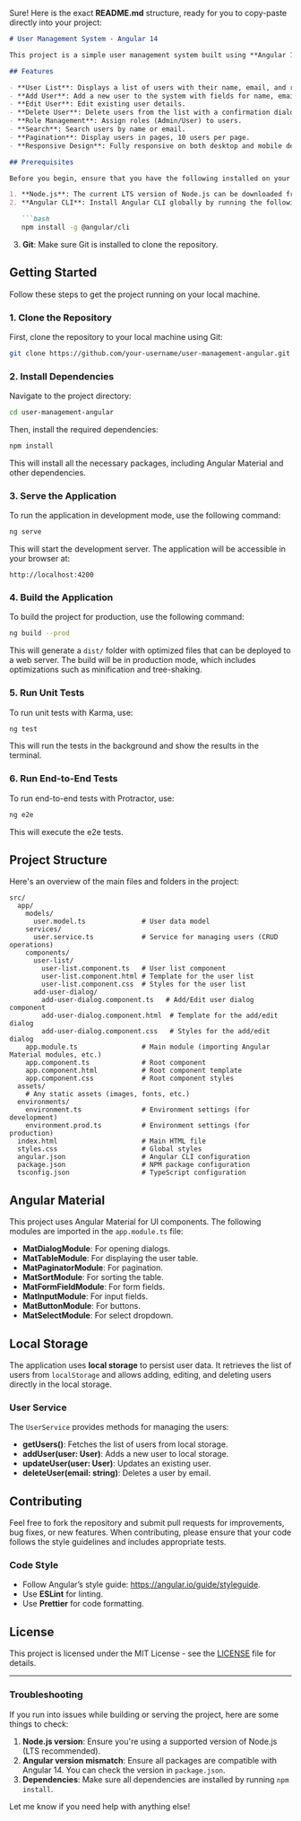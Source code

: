 Sure! Here is the exact **README.md** structure, ready for you to copy-paste directly into your project:

```markdown
# User Management System - Angular 14

This project is a simple user management system built using **Angular 14** and **Angular Material**. It includes functionalities such as displaying users, adding, editing, deleting users, pagination, role management, and more. The application uses **local storage** for data persistence.

## Features

- **User List**: Displays a list of users with their name, email, and role.
- **Add User**: Add a new user to the system with fields for name, email, and role.
- **Edit User**: Edit existing user details.
- **Delete User**: Delete users from the list with a confirmation dialog.
- **Role Management**: Assign roles (Admin/User) to users.
- **Search**: Search users by name or email.
- **Pagination**: Display users in pages, 10 users per page.
- **Responsive Design**: Fully responsive on both desktop and mobile devices.

## Prerequisites

Before you begin, ensure that you have the following installed on your machine:

1. **Node.js**: The current LTS version of Node.js can be downloaded from [here](https://nodejs.org/).
2. **Angular CLI**: Install Angular CLI globally by running the following command:

   ```bash
   npm install -g @angular/cli
   ```

3. **Git**: Make sure Git is installed to clone the repository.

## Getting Started

Follow these steps to get the project running on your local machine.

### 1. Clone the Repository

First, clone the repository to your local machine using Git:

```bash
git clone https://github.com/your-username/user-management-angular.git
```

### 2. Install Dependencies

Navigate to the project directory:

```bash
cd user-management-angular
```

Then, install the required dependencies:

```bash
npm install
```

This will install all the necessary packages, including Angular Material and other dependencies.

### 3. Serve the Application

To run the application in development mode, use the following command:

```bash
ng serve
```

This will start the development server. The application will be accessible in your browser at:

```
http://localhost:4200
```

### 4. Build the Application

To build the project for production, use the following command:

```bash
ng build --prod
```

This will generate a `dist/` folder with optimized files that can be deployed to a web server. The build will be in production mode, which includes optimizations such as minification and tree-shaking.

### 5. Run Unit Tests

To run unit tests with Karma, use:

```bash
ng test
```

This will run the tests in the background and show the results in the terminal.

### 6. Run End-to-End Tests

To run end-to-end tests with Protractor, use:

```bash
ng e2e
```

This will execute the e2e tests.

## Project Structure

Here's an overview of the main files and folders in the project:

```
src/
  app/
    models/
      user.model.ts              # User data model
    services/
      user.service.ts            # Service for managing users (CRUD operations)
    components/
      user-list/
        user-list.component.ts   # User list component
        user-list.component.html # Template for the user list
        user-list.component.css  # Styles for the user list
      add-user-dialog/
        add-user-dialog.component.ts   # Add/Edit user dialog component
        add-user-dialog.component.html  # Template for the add/edit dialog
        add-user-dialog.component.css   # Styles for the add/edit dialog
    app.module.ts                # Main module (importing Angular Material modules, etc.)
    app.component.ts             # Root component
    app.component.html           # Root component template
    app.component.css            # Root component styles
  assets/
    # Any static assets (images, fonts, etc.)
  environments/
    environment.ts               # Environment settings (for development)
    environment.prod.ts          # Environment settings (for production)
  index.html                     # Main HTML file
  styles.css                     # Global styles
  angular.json                   # Angular CLI configuration
  package.json                   # NPM package configuration
  tsconfig.json                  # TypeScript configuration
```

## Angular Material

This project uses Angular Material for UI components. The following modules are imported in the `app.module.ts` file:

- **MatDialogModule**: For opening dialogs.
- **MatTableModule**: For displaying the user table.
- **MatPaginatorModule**: For pagination.
- **MatSortModule**: For sorting the table.
- **MatFormFieldModule**: For form fields.
- **MatInputModule**: For input fields.
- **MatButtonModule**: For buttons.
- **MatSelectModule**: For select dropdown.

## Local Storage

The application uses **local storage** to persist user data. It retrieves the list of users from `localStorage` and allows adding, editing, and deleting users directly in the local storage.

### User Service

The `UserService` provides methods for managing the users:

- **getUsers()**: Fetches the list of users from local storage.
- **addUser(user: User)**: Adds a new user to local storage.
- **updateUser(user: User)**: Updates an existing user.
- **deleteUser(email: string)**: Deletes a user by email.

## Contributing

Feel free to fork the repository and submit pull requests for improvements, bug fixes, or new features. When contributing, please ensure that your code follows the style guidelines and includes appropriate tests.

### Code Style

- Follow Angular’s style guide: https://angular.io/guide/styleguide.
- Use **ESLint** for linting.
- Use **Prettier** for code formatting.

## License

This project is licensed under the MIT License - see the [LICENSE](LICENSE) file for details.

---

### Troubleshooting

If you run into issues while building or serving the project, here are some things to check:

1. **Node.js version**: Ensure you're using a supported version of Node.js (LTS recommended).
2. **Angular version mismatch**: Ensure all packages are compatible with Angular 14. You can check the version in `package.json`.
3. **Dependencies**: Make sure all dependencies are installed by running `npm install`.

Let me know if you need help with anything else!
```
